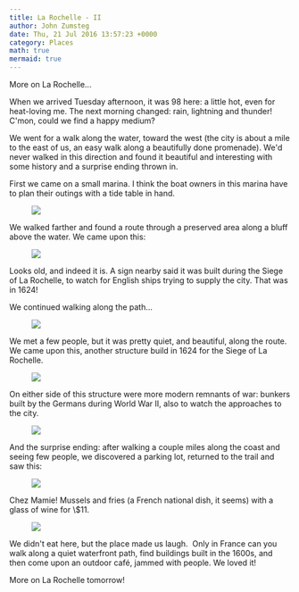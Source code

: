 ```yaml
---
title: La Rochelle - II
author: John Zumsteg
date: Thu, 21 Jul 2016 13:57:23 +0000
category: Places
math: true
mermaid: true
---
```

More on La Rochelle...

When we arrived Tuesday afternoon, it was 98 here: a little hot, even for heat-loving me. The next morning changed: rain, lightning and thunder! C'mon, could we find a happy medium?

We went for a walk along the water, toward the west (the city is about a mile to the east of us, an easy walk along a beautifully done promenade). We'd never walked in this direction and found it beautiful and interesting with some history and a surprise ending thrown in.

First we came on a small marina. I think the boat owners in this marina have to plan their outings with a tide table in hand.

<figure>
	<img src="{{site.url}}/assets/images/2016/07/DSC04769.jpg"/>
	<figcaption></figcaption>
</figure>



We walked farther and found a route through a preserved area along a bluff above the water. We came upon this:

<figure>
	<img src="{{site.url}}/assets/images/2016/07/DSC04777.jpg"/>
	<figcaption></figcaption>
</figure>



Looks old, and indeed it is. A sign nearby said it was built during the Siege of La Rochelle, to watch for English ships trying to supply the city. That was in 1624!

We continued walking along the path...

<figure>
	<img src="{{site.url}}/assets/images/2016/07/DSC04792.jpg"/>
	<figcaption></figcaption>
</figure>



We met a few people, but it was pretty quiet, and beautiful, along the route. We came upon this, another structure build in 1624 for the Siege of La Rochelle.

<figure>
	<img src="{{site.url}}/assets/images/2016/07/DSC04781.jpg"/>
	<figcaption></figcaption>
</figure>



On either side of this structure were more modern remnants of war: bunkers built by the Germans during World War II, also to watch the approaches to the city.<figure>
	<img src="{{site.url}}/assets/images/2016/07/DSC04782.jpg"/>
	<figcaption></figcaption>
</figure>



And the surprise ending: after walking a couple miles along the coast and seeing few people, we discovered a parking lot, returned to the trail and saw this:

<figure>
	<img src="{{site.url}}/assets/images/2016/07/DSC04783.jpg"/>
	<figcaption></figcaption>
</figure>



Chez Mamie! Mussels and fries (a French national dish, it seems) with a glass of wine for \\$11.

<figure>
	<img src="{{site.url}}/assets/images/2016/07/DSC04785.jpg"/>
	<figcaption></figcaption>
</figure>



We didn't eat here, but the place made us laugh.  Only in France can you walk along a quiet waterfront path, find buildings built in the 1600s, and then come upon an outdoor café, jammed with people. We loved it!

More on La Rochelle tomorrow!
